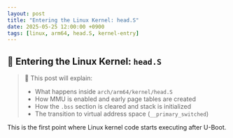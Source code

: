 ```yaml
---
layout: post
title: "Entering the Linux Kernel: head.S"
date: 2025-05-25 12:00:00 +0900
tags: [linux, arm64, head.S, kernel-entry]
---
```


## 🧠 Entering the Linux Kernel: `head.S`

> 📝 This post will explain:
>
> - What happens inside `arch/arm64/kernel/head.S`  
> - How MMU is enabled and early page tables are created  
> - How the `.bss` section is cleared and stack is initialized  
> - The transition to virtual address space (`__primary_switched`)

This is the first point where Linux kernel code starts executing after U-Boot.
